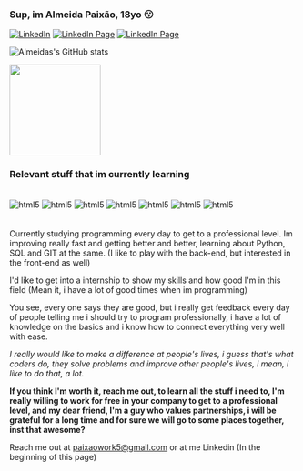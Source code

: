 ### Sup, im Almeida Paixão, 18yo 😗

[![LinkedIn](https://img.shields.io/badge/LinkedIn-0077B5?style=for-the-badge&logo=linkedin&logoColor=white)](https://www.linkedin.com/in/almeidapaixao/)
[![LinkedIn Page](https://img.shields.io/badge/Gmail-D14836?style=for-the-badge&logo=gmail&logoColor=white)](https://is.gd/emailalmeida)
[![LinkedIn Page](https://img.shields.io/badge/Discord-7289DA?style=for-the-badge&logo=discord&logoColor=white)](parangolé#4498)

![Almeidas's GitHub stats](https://github-readme-stats.vercel.app/api?username=paixaoalmeida&show_icons=true&theme=radical)

<img height="160em" src="https://github-readme-stats.vercel.app/api/top-langs/?username=paixaoalmeida&layout=compact&theme=dark&langs_count=7"/>
</div><br/>
 
 ### Relevant stuff that im currently learning 
<div style="display: inline_block"><br/>
  <img align="center" alt="html5" src="https://img.shields.io/badge/Python-3776AB?style=for-the-badge&logo=python&logoColor=white" />
  <img align="center" alt="html5" src="https://img.shields.io/badge/MySQL-005C84?style=for-the-badge&logo=mysql&logoColor=white" />
  <img align="center" alt="html5" src="https://img.shields.io/badge/PostgreSQL-316192?style=for-the-badge&logo=postgresql&logoColor=white" />
  <img align="center" alt="html5" src="https://img.shields.io/badge/GIT-E44C30?style=for-the-badge&logo=git&logoColor=white" />
  <img align="center" alt="html5" src="https://img.shields.io/badge/Windows-0078D6?style=for-the-badge&logo=windows&logoColor=white" />
  <img align="center" alt="html5" src="https://img.shields.io/badge/Ubuntu-E95420?style=for-the-badge&logo=ubuntu&logoColor=white" />
  <img align="center" alt="html5" src="https://img.shields.io/badge/Shell_Script-121011?style=for-the-badge&logo=gnu-bash&logoColor=white" />
</div><br/>

</div><br/>
Currently studying programming every day to get to a professional level. Im improving really fast and getting better and better, learning about Python, SQL and GIT at the same. (I like to play with the back-end, but interested in the front-end as well)

I'd like to get into a internship to show my skills and how good I'm in this field (Mean it, i have a lot of good times when im programming)

You see, every one says they are good, but i really get feedback every day of people telling me i should try to program professionally, i have a lot of knowledge on the basics and i know how to connect everything very well with ease.

<i>I really would like to make a difference at people's lives, i guess that's what coders do, they solve problems and improve other people's lives, i mean, i like to do that, a lot.</i>

<strong>If you think I'm worth it, reach me out, to learn all the stuff i need to, I'm really willing to work for free in your company to get to a professional level, and my dear friend, I'm a guy who values partnerships, i will be grateful for a long time and for sure we will go to some places together, inst that awesome?</strong>

Reach me out at paixaowork5@gmail.com or at me Linkedin (In the beginning of this page)

